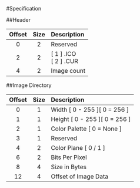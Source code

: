 #Specification


##Header

| **Offset** | **Size** | **Description** |
| :---:  | :---: | :--- |
| 0 | 2 | Reserved |
| 2 | 2 | [ 1 ] .ICO<br>[ 2 ] .CUR |
| 4 | 2 | Image count |


##Image Directory

| **Offset** | **Size** | **Description** |
| :---:  | :---: | :--- |
| 0 | 1 | Width [ 0 - 255 ][ 0 = 256 ] |
| 1 | 1 | Height [ 0 - 255 ][ 0 = 256 ] |
| 2 | 1 | Color Palette [ 0 = None ] |
| 3 | 1 | Reserved |
| 4 | 2 | Color Plane [ 0 / 1 ] |
| 6 | 2 | Bits Per Pixel |
| 8 | 4 | Size in Bytes |
| 12 | 4 | Offset of Image Data |
